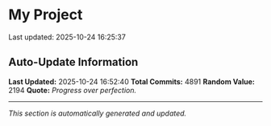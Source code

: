 # My Project


Last updated: 2025-10-24 16:25:37


































































































































































































































































































































































































































































































































































































































































































































































































































































































































































































































































































































































































































































































































































































































































































































































































































































































































































































































































































































































































































































































































































































































































































































































































































































































































































































































































































































































































































































































































































































































































































































































































































































































































































































































































































































































































































































































































































































































































































































































































































































































































































































































































































































































































































































































































































































































































































































































































































































































































































































































































































































































































































































































































































































































































































## Auto-Update Information

**Last Updated:** 2025-10-24 16:52:40
**Total Commits:** 4891
**Random Value:** 2194
**Quote:** _Progress over perfection._

---
_This section is automatically generated and updated._